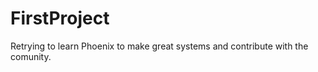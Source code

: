 FirstProject
============

Retrying to learn Phoenix to make great systems and contribute with the comunity.
